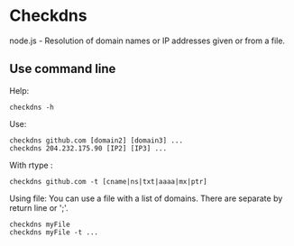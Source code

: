 Checkdns
========

node.js - Resolution of domain names or IP addresses given or from a file. 

## Use command line

Help:
```
checkdns -h
```

Use:
```
checkdns github.com [domain2] [domain3] ...
checkdns 204.232.175.90 [IP2] [IP3] ...
```

With rtype :
```
checkdns github.com -t [cname|ns|txt|aaaa|mx|ptr]
```

Using file:
You can use a file with a list of domains. There are separate by return line or ';'.
```
checkdns myFile
checkdns myFile -t ...
```
